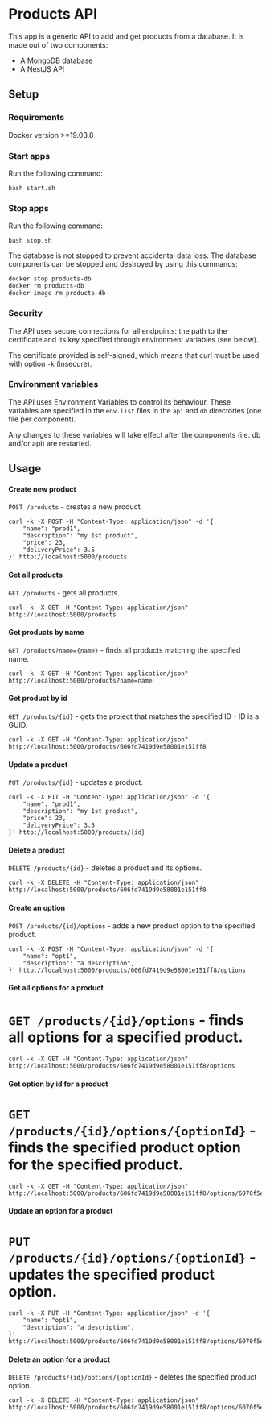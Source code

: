 # Products API

This app is a generic API to add and get products from a database. It is made out of two components:
* A MongoDB database
* A NestJS API

## Setup

### Requirements

Docker version >=19.03.8

### Start apps

Run the following command:
```
bash start.sh
```

### Stop apps

Run the following command:
```
bash stop.sh
```

The database is not stopped to prevent accidental data loss. The database components can be stopped and destroyed by using this commands:

```
docker stop products-db
docker rm products-db
docker image rm products-db
```

### Security

The API uses secure connections for all endpoints: the path to the certificate and its key specified through environment variables (see below).

The certificate provided is self-signed, which means that curl must be used with option `-k` (insecure).


### Environment variables

The API uses Environment Variables to control its behaviour. These variables are specified in the `env.list` files in the `api` and `db` directories (one file per component).

Any changes to these variables will take effect after the components (i.e. db and/or api) are restarted.


## Usage

#### Create new product

`POST /products` - creates a new product.

```
curl -k -X POST -H "Content-Type: application/json" -d '{
    "name": "prod1",
    "description": "my 1st product",
    "price": 23,
    "deliveryPrice": 3.5
}' http://localhost:5000/products
```

#### Get all products

`GET /products` - gets all products.

```
curl -k -X GET -H "Content-Type: application/json" http://localhost:5000/products
```

#### Get products by name

`GET /products?name={name}` - finds all products matching the specified name.

```
curl -k -X GET -H "Content-Type: application/json" http://localhost:5000/products?name=name
```

#### Get product by id

`GET /products/{id}` - gets the project that matches the specified ID - ID is a GUID.

```
curl -k -X GET -H "Content-Type: application/json" http://localhost:5000/products/606fd7419d9e58001e151ff8
```

#### Update a product

`PUT /products/{id}` - updates a product.

```
curl -k -X PIT -H "Content-Type: application/json" -d '{
    "name": "prod1",
    "description": "my 1st product",
    "price": 23,
    "deliveryPrice": 3.5
}' http://localhost:5000/products/{id}
```

#### Delete a product

`DELETE /products/{id}` - deletes a product and its options.

```
curl -k -X DELETE -H "Content-Type: application/json" http://localhost:5000/products/606fd7419d9e58001e151ff8
```

#### Create an option

`POST /products/{id}/options` - adds a new product option to the specified product.

```
curl -k -X POST -H "Content-Type: application/json" -d '{
    "name": "opt1",
    "description": "a description",
}' http://localhost:5000/products/606fd7419d9e58001e151ff8/options
```

#### Get all options for a product

# `GET /products/{id}/options` - finds all options for a specified product.

```
curl -k -X GET -H "Content-Type: application/json" http://localhost:5000/products/606fd7419d9e58001e151ff8/options
```

#### Get option by id for a product

# `GET /products/{id}/options/{optionId}` - finds the specified product option for the specified product.

```
curl -k -X GET -H "Content-Type: application/json" http://localhost:5000/products/606fd7419d9e58001e151ff8/options/6070f5e2f02234001e4e5f78
```

#### Update an option for a product

# `PUT /products/{id}/options/{optionId}` - updates the specified product option.

```
curl -k -X PUT -H "Content-Type: application/json" -d '{
    "name": "opt1",
    "description": "a description",
}' http://localhost:5000/products/606fd7419d9e58001e151ff8/options/6070f5e2f02234001e4e5f78
```

#### Delete an option for a product

`DELETE /products/{id}/options/{optionId}` - deletes the specified product option.

```
curl -k -X DELETE -H "Content-Type: application/json" http://localhost:5000/products/606fd7419d9e58001e151ff8/options/6070f5e2f02234001e4e5f78
```
